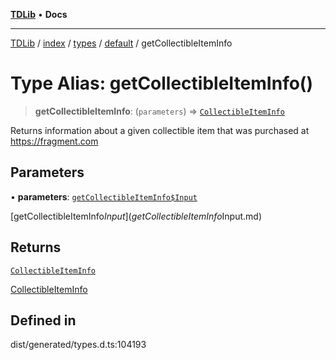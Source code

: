 [**TDLib**](../../../../../../README.md) • **Docs**

***

[TDLib](../../../../../../modules.md) / [index](../../../../../README.md) / [types](../../../README.md) / [default](../README.md) / getCollectibleItemInfo

# Type Alias: getCollectibleItemInfo()

> **getCollectibleItemInfo**: (`parameters`) => [`CollectibleItemInfo`](CollectibleItemInfo-1.md)

Returns information about a given collectible item that was purchased at https://fragment.com

## Parameters

• **parameters**: [`getCollectibleItemInfo$Input`](getCollectibleItemInfo$Input.md)

[getCollectibleItemInfo$Input](getCollectibleItemInfo$Input.md)

## Returns

[`CollectibleItemInfo`](CollectibleItemInfo-1.md)

[CollectibleItemInfo](CollectibleItemInfo-1.md)

## Defined in

dist/generated/types.d.ts:104193
